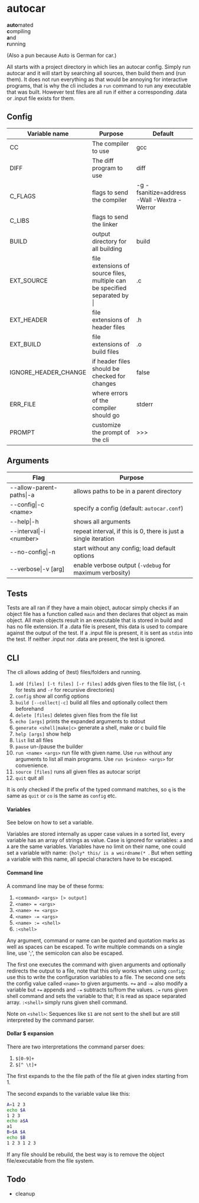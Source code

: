 # autocar

**auto**mated<br>
**c**ompiling<br>
**a**nd<br>
**r**unning<br>

(Also a pun because Auto is German for car.)

All starts with a project directory in which lies an autocar config. Simply run
autocar and it will start by searching all sources, then build them and (run
them). It does not run everything as that would be annoying for interactive
programs, that is why the cli includes a `run` command to run any executable
that was built. However test files are all run if either a corresponding .data
or .input file exists for them.

## Config

| Variable name | Purpose | Default |
| ------------- | ------- | ------- |
| CC | The compiler to use | gcc |
| DIFF | The diff program to use | diff |
| C\_FLAGS | flags to send the compiler | -g -fsanitize=address -Wall -Wextra -Werror |
| C\_LIBS | flags to send the linker | |
| BUILD | output directory for all building | build |
| EXT\_SOURCE | file extensions of source files, multiple can be specified separated by \| | .c |
| EXT\_HEADER | file extensions of header files | .h |
| EXT\_BUILD | file extensions of build files | .o |
| IGNORE\_HEADER\_CHANGE | if header files should be checked for changes | false |
| ERR\_FILE | where errors of the compiler should go | stderr |
| PROMPT | customize the prompt of the cli | >>>  |

## Arguments

| Flag | Purpose |
| ---- | ------- |
|--allow-parent-paths\|-a | allows paths to be in a parent directory |
|--config\|-c \<name\> | specify a config (default: `autocar.conf`) |
|--help\|-h | shows all arguments |
|--interval\|-i \<number\> | repeat interval, if this is 0, there is just a single iteration |
|--no-config\|-n | start without any config; load default options |
|--verbose\|-v [arg] | enable verbose output (`-vdebug` for maximum verbosity) |

## Tests

Tests are all ran if they have a main object, autocar simply checks if an object
file has a function called `main` and then declares that object as main object.
All main objects result in an executable that is stored in build and has no file
extension. If a .data file is present, this data is used to compare against the
output of the test. If a .input file is present, it is sent as `stdin` into the
test. If neither .input nor .data are present, the test is ignored.

## CLI

The cli allows adding of (test) files/folders and running.

1. `add [files] [-t files] [-r files]` adds given files to the file list, (`-t` for tests and `-r` for recursive directories)
2. `config` show all config options
3. `build [--collect|-c]` build all files and optionally collect them beforehand
4. `delete [files]` deletes given files from the file list
5. `echo [args]` prints the expanded arguments to stdout
6. `generate <shell|make|c>` generate a shell, make or c build file
7. `help [args]` show help
8. `list` list all files
9. `pause` un-/pause the builder
10. `run <name> <args>` run file with given name. Use `run` without any arguments
    to list all main programs. Use `run $<index> <args>` for convenience.
11. `source [files]` runs all given files as autocar script
12. `quit` quit all

It is only checked if the prefix of the typed command matches, so `q` is the
same as `quit` or `co` is the same as `config` etc.

#### Variables

See below on how to set a variable.

Variables are stored internally as upper case values in a sorted list, every
variable has an array of strings as value. Case is ignored for variables:
`a` and `A` are the same variables. Variables have no limit on their name, one
could set a variable with name: `{holy* this/ is a weirdname(* `. But when
setting a variable with this name, all special characters have to be escaped.

#### Command line

A command line may be of these forms:
1. `<command> <args> [> output]`
2. `<name> = <args>`
3. `<name> += <args>`
4. `<name> -= <args>`
5. `<name> := <shell>`
6. `:<shell>`

Any argument, command or name can be quoted and quotation marks as well as
spaces can be escaped. To write multiple commands on a single line, use ';', the
semicolon can also be escaped.

The first one executes the command with given arguments and optionally redirects
the output to a file, note that this only works when using `config`; use this to
write the configuration variables to a file. The second one sets the config
value called `<name>` to given arguments. `+=` and `-=` also modify a variable
but `+=` appends and `-=` subtracts to/from the values. `:=` runs given shell
command and sets the variable to that; it is read as space separated array.
`:<shell>` simply runs given shell command.

Note on `<shell>`:
Sequences like `$1` are not sent to the shell but are still interpreted by the
command parser.

#### Dollar $ expansion

There are two interpretations the command parser does:
1. `$[0-9]+`
2. `$[^ \t]+`

The first expands to the the file path of the file at given index starting from
1.

The second expands to the variable value like this:
```sh
A=1 2 3
echo $A
1 2 3
echo a$A
a1
B=$A $A
echo $B
1 2 3 1 2 3
```

If any file should be rebuild, the best way is to remove the object
file/executable from the file system.

## Todo

- cleanup
